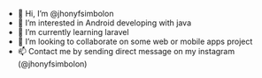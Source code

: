 - 👋 Hi, I’m @jhonyfsimbolon
- 👀 I’m interested in Android developing with java
- 🌱 I’m currently learning laravel
- 💞️ I’m looking to collaborate on some web or mobile apps project
- 📫 Contact me by sending direct message on my instagram (@jhonyfsimbolon)

<!---
jhonyfsimbolon/jhonyfsimbolon is a ✨ special ✨ repository because its `README.md` (this file) appears on your GitHub profile.
You can click the Preview link to take a look at your changes.
--->
